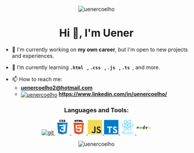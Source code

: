 <p align="center"> <img src="https://komarev.com/ghpvc/?username=uenercoelho&label=Profile%20views&color=0e75b6&style=flat" alt="uenercoelho" /> </p>

<h1 align="center">Hi 👋, I'm Uener</h1>
<!-- <h3 align="center">A passionate developer</h3> -->

- 🔭 I'm currently working on **my own career**, but I'm open to new projects and experiences.

- 🌱 I’m currently learning **`.html ` , `.css ` , `.js ` , `.ts `**, and more.

<!-- - 👯 I’m looking to collaborate with **anyone for work together** -->

<!-- - 🤝 I’m looking for help with **found a job for junior** -->

- 📫 How to reach me:
  - **uenercoelho2@hotmail.com**
  - <a href="https://linkedin.com/in/uenercoelho" target="blank"><img align="center" src="https://raw.githubusercontent.com/rahuldkjain/github-profile-readme-generator/master/src/images/icons/Social/linked-in-alt.svg" alt="uenercoelho" height="30" width="40" /></a> **https://www.linkedin.com/in/uenercoelho/**

<!-- <h3 align="center">Connect with me:
  <p align="center">
  </p>
</h3> -->
<h3 align="center">Languages and Tools:</h3>
<p align="center"> 
  <a href="https://git-scm.com/" target="_blank" rel="noreferrer"> 
    <img src="https://www.vectorlogo.zone/logos/git-scm/git-scm-icon.svg" alt="git" width="40" height="40"/> 
  </a> 
  <a href="https://www.w3schools.com/css/" target="_blank" rel="noreferrer"> 
    <img src="https://raw.githubusercontent.com/devicons/devicon/master/icons/css3/css3-original-wordmark.svg" alt="css3" width="40" height="40"/> 
  </a> 
  <a href="https://www.w3.org/html/" target="_blank" rel="noreferrer"> 
    <img src="https://raw.githubusercontent.com/devicons/devicon/master/icons/html5/html5-original-wordmark.svg" alt="html5" width="40" height="40"/> 
  </a> 
  <a href="https://developer.mozilla.org/en-US/docs/Web/JavaScript" target="_blank" rel="noreferrer"> 
    <img src="https://raw.githubusercontent.com/devicons/devicon/master/icons/javascript/javascript-original.svg" alt="javascript" width="40" height="40"/> 
  </a> 
  <a href="https://www.typescriptlang.org/" target="_blank" rel="noreferrer"> 
    <img src="https://raw.githubusercontent.com/devicons/devicon/master/icons/typescript/typescript-original.svg" alt="typescript" width="40" height="40"/> 
  </a> 
  <a href="https://reactjs.org/" target="_blank" rel="noreferrer"> 
    <img src="https://raw.githubusercontent.com/devicons/devicon/master/icons/react/react-original-wordmark.svg" alt="react" width="40" height="40"/> 
  </a> 
  <a href="https://nodejs.org" target="_blank" rel="noreferrer"> 
    <img src="https://raw.githubusercontent.com/devicons/devicon/master/icons/nodejs/nodejs-original-wordmark.svg" alt="nodejs" width="40" height="40"/> 
  </a> 
<!--   <a href="https://reactnative.dev/" target="_blank" rel="noreferrer"> 
    <img src="https://reactnative.dev/img/header_logo.svg" alt="reactnative" width="40" height="40"/> 
  </a>  -->
  <!-- <a href="https://expressjs.com" target="_blank" rel="noreferrer"> 
    <img src="https://raw.githubusercontent.com/devicons/devicon/master/icons/express/express-original-wordmark.svg" alt="express" width="40" height="40"/> 
  </a>  -->
<!--   <a href="https://www.mysql.com/" target="_blank" rel="noreferrer"> 
    <img src="https://raw.githubusercontent.com/devicons/devicon/master/icons/mysql/mysql-original-wordmark.svg" alt="mysql" width="40" height="40"/> 
  </a>  -->
<!--   <a href="https://www.postgresql.org" target="_blank" rel="noreferrer"> 
    <img src="https://raw.githubusercontent.com/devicons/devicon/master/icons/postgresql/postgresql-original-wordmark.svg" alt="postgresql" width="40" height="40"/> 
  </a>  -->
<!--   <a href="https://www.photoshop.com/en" target="_blank" rel="noreferrer"> 
    <img src="https://raw.githubusercontent.com/devicons/devicon/master/icons/photoshop/photoshop-line.svg" alt="photoshop" width="40" height="40"/> 
  </a>  -->
</p>

<p align="center">
<!--   <img src="https://github-readme-stats.vercel.app/api?username=uenercoelho&show_icons=true&theme=tokyonight" alt="uenercoelho" />
  <br /> -->
<!--   <img src="https://github-readme-stats.vercel.app/api/top-langs?username=uenercoelho&show_icons=true&locale=en&layout=compact" alt="uenercoelho" /> -->
    <img src="https://github-readme-stats.vercel.app/api/top-langs/?username=uenercoelho&layout=compact&title_color=61dafb&text_color=FFFFFF&icon_color=61dafb&bg_color=20232a" alt="uenercoelho" />
</p>

<!-- <p align="center">
  <a href="https://github.com/ryo-ma/github-profile-trophy">
    <img src="https://github-profile-trophy.vercel.app/?username=uenercoelho" alt="uenercoelho" />
  </a>
</p>
 -->
<!-- <h3>Projects</h3>
<p align="start">
  <a href="https://uenercoelho.github.io/CatitaSobrancelhas/">
    <img src="https://github-readme-stats.vercel.app/api/pin/?username=uenercoelho&repo=CatitaSobrancelhas&theme=dark" alt="Catia Sobrancelhas Project"/>
  </a>
</p>
<p align="center">
  <a href="https://uenercoelho.github.io/lampJS/">
    <img src="https://github-readme-stats.vercel.app/api/pin/?username=uenercoelho&repo=lampJS&theme=dark" alt="Catia Sobrancelhas Project"/>
  </a>
</p>
<p align="end">
  <a href="https://uenercoelho.github.io/podcastr/">
    <img src="https://github-readme-stats.vercel.app/api/pin/?username=uenercoelho&repo=podcastr&theme=dark" alt="Catia Sobrancelhas Project"/>
  </a>
</p>
<br />
 -->
